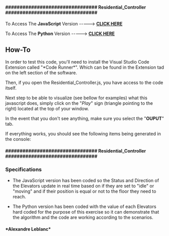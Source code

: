 <h4>################################ Residential_Controller ################################</h4>

To Access The **JavaScript** Version -----> [**CLICK HERE**](https://github.com/CptnWookie/Rocket_Elevators_Controllers/blob/master/Residential_Controller.js)

To Access The **Python** Version -----> [**CLICK HERE**](https://github.com/CptnWookie/Rocket_Elevators_Controllers/blob/master/Residential_Controller.py)


<h2>How-To</h2>
In order to test this code, you'll need to install the Visual Studio Code Extension called "*Code Runner*". Which can be found in the Extension tad on the left section of the software.

Then, if you open the Residential_Controller.js, you have access to the code itself.

Next step to be able to visualize (see bellow for examples) what this javascript does, simply click on the "*Play*" sign (triangle pointing to the right) located at the top of your window.

In the event that you don't see anything, make sure you select the "**OUPUT**" tab.

If everything works, you should see the following items being generated in the console:

<h4>################################ Residential_Controller ################################</h4>

<h3>Specifications</h3>


- The JavaScript version has been coded so the Status and Direction of the Elevators update in real time based on if they are set 
to "idle" or "moving" and if their position is equal or not to the floor they need to reach.

- The Python version has been coded with the value of each Elevators hard coded for the purpose of this exercise so it can demonstrate that the algorithm and the code are working according to the scenarios.



<h4>*Alexandre Leblanc*</h4>







